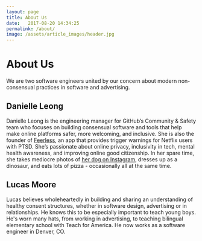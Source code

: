 ```yaml
---
layout: page
title: About Us
date:   2017-08-20 14:34:25
permalink: /about/
image: /assets/article_images/header.jpg
---
```

# About Us

We are two software engineers united by our concern about modern non-consensual practices in software and advertising.

## Danielle Leong

Danielle Leong is the engineering manager for GitHub’s Community & Safety team who focuses on building consensual software and tools that help make online platforms safer, more welcoming, and inclusive. She is also the founder of <a href="https://feerless.us">Feerless</a>, an app that provides trigger warnings for Netflix users with PTSD. She’s passionate about online privacy, inclusivity in tech, mental health awareness, and improving online good citizenship. In her spare time, she takes mediocre photos of <a href="https://instagram.com/royalscoutness">her dog on Instagram</a>, dresses up as a dinosaur, and eats lots of pizza - occasionally all at the same time.

## Lucas Moore

Lucas believes wholeheartedly in building and sharing an understanding of healthy consent structures, whether in software design, advertising or in relationships. He knows this to be especially important to teach young boys. He's worn many hats, from working in advertising, to teaching bilingual elementary school with Teach for America. He now works as a software engineer in Denver, CO.

